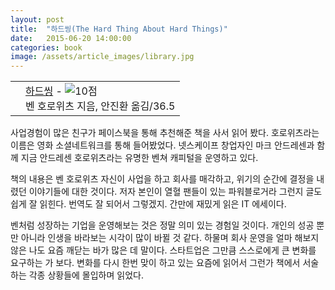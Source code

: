 ```yaml
---
layout: post
title:  "하드씽(The Hard Thing About Hard Things)"
date:   2015-06-20 14:00:00
categories: book
image: /assets/article_images/library.jpg
---
```


<div class="ttbReview"><table><tbody><tr><td><a href="http://www.aladin.co.kr/shop/wproduct.aspx?ISBN=1157231322&amp;ttbkey=ttbgsong791557002&amp;COPYPaper=1" target="_blank"><img src="http://image.aladin.co.kr/product/4959/16/cover/1157231322_1.jpg" alt="" border="0"/></a></td><td align="left"  style="vertical-align:top;"><a href="http://www.aladin.co.kr/shop/wproduct.aspx?ISBN=1157231322&amp;ttbkey=ttbgsong791557002&amp;COPYPaper=1" target="_blank" class="aladdin_title">하드씽</a> - <img src="http://image.aladin.co.kr/img/common/star_s10.gif" border="0" alt="10점" /><br/>벤 호로위츠 지음, 안진환 옮김/36.5</td></tr></tbody></table></div>

사업경험이 많은 친구가 페이스북을 통해 추천해준 책을 사서 읽어 봤다. 호로위츠라는 이름은 영화 소셜네트워크를 통해 들어봤었다. 넷스케이프 창업자인 마크 안드레센과 함께 지금 안드레센 호로위츠라는 유명한 벤쳐 캐피털을 운영하고 있다.

책의 내용은 벤 호로위츠 자신이 사업을 하고 회사를 매각하고, 위기의 순간에 결정을 내렸던 이야기들에 대한 것이다. 저자 본인이 열혈 팬들이 있는 파워블로거라 그런지 글도 쉽게 잘 읽힌다. 번역도 잘 되어서 그렇겠지. 간만에 재밌게 읽은 IT 에세이다.

벤처럼 성장하는 기업을 운영해보는 것은 정말 의미 있는 경험일 것이다. 개인의 성공 뿐만 아니라 인생을 바라보는 시각이 많이 바뀔 것 같다. 하물며 회사 운영을 얼마 해보지 않은 나도 요즘 깨닫는 바가 많은 데 말이다. 스타트업은 그만큼 스스로에게 큰 변화를 요구하는 가 보다. 변화를 다시 한번 맞이 하고 있는 요즘에 읽어서 그런가 책에서 서술하는 각종 상황들에 몰입하며 읽었다.
